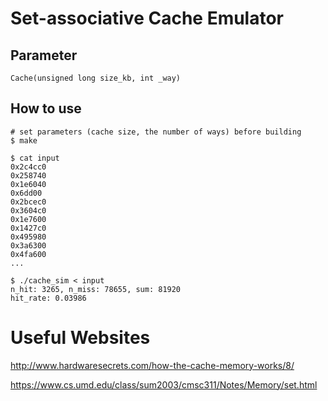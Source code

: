 # Set-associative Cache Emulator

## Parameter
`Cache(unsigned long size_kb, int _way)`

## How to use

```
# set parameters (cache size, the number of ways) before building
$ make

$ cat input
0x2c4cc0
0x258740
0x1e6040
0x6dd00
0x2bcec0
0x3604c0
0x1e7600
0x1427c0
0x495980
0x3a6300
0x4fa600
...

$ ./cache_sim < input
n_hit: 3265, n_miss: 78655, sum: 81920
hit_rate: 0.03986
```

# Useful Websites

http://www.hardwaresecrets.com/how-the-cache-memory-works/8/

https://www.cs.umd.edu/class/sum2003/cmsc311/Notes/Memory/set.html